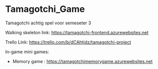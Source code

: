 # Tamagotchi_Game
Tamagotchi achtig spel voor semeseter 3

Walking skeleton link: https://tamagotchi-frontend.azurewebsites.net

Trello Link: https://trello.com/b/dCAhtjdz/tamagotchi-project


In-game mini games:

- Memory game : https://tamagotchimemorygame.azurewebsites.net
